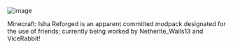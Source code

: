![image](https://user-images.githubusercontent.com/105757172/168932831-b856e48d-9a5f-4ad0-9451-619f843418b2.png)

Minecraft: Isha Reforged is an apparent committed modpack designated for the use of friends; currently being worked by Netherite_Wails13 and ViceRabbit!
